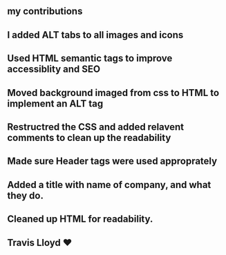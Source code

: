 ## my contributions

## I added ALT tabs to all images and icons
## Used HTML semantic tags to improve accessiblity and SEO
## Moved background imaged from css to HTML to implement an ALT tag
## Restructred the CSS and added relavent comments to clean up the readability
## Made sure Header tags were used approprately
## Added a title with name of company, and what they do.
## Cleaned up HTML for readability.

## Travis Lloyd ❤️

